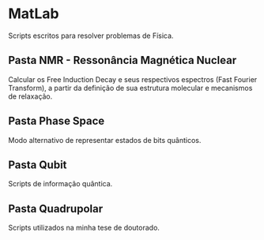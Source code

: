 # MatLab
Scripts escritos para resolver problemas de Física.

## Pasta NMR - Ressonância Magnética Nuclear 

Calcular os Free Induction Decay e seus respectivos espectros (Fast Fourier Transform), a partir da definição de sua estrutura molecular e mecanismos de relaxação.

## Pasta Phase Space

Modo alternativo de representar estados de bits quânticos.

## Pasta Qubit

Scripts de informação quântica.

## Pasta Quadrupolar

Scripts utilizados na minha tese de doutorado.
